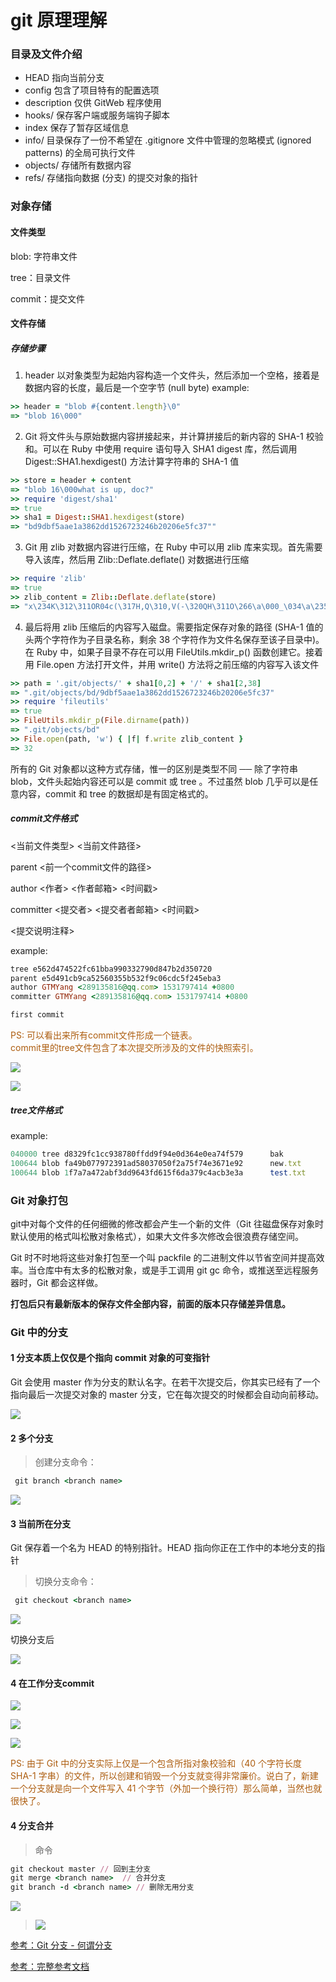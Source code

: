 # git 原理理解

### 目录及文件介绍

* HEAD   		指向当前分支
* config		包含了项目特有的配置选项
* description   仅供 GitWeb 程序使用
* hooks/		保存客户端或服务端钩子脚本
* index			保存了暂存区域信息
* info/			目录保存了一份不希望在 .gitignore 文件中管理的忽略模式 (ignored patterns) 的全局可执行文件
* objects/		存储所有数据内容
* refs/			存储指向数据 (分支) 的提交对象的指针


### 对象存储
#### 文件类型
blob: 字符串文件

tree：目录文件

commit：提交文件

#### 文件存储

##### 存储步骤
1. header 以对象类型为起始内容构造一个文件头，然后添加一个空格，接着是数据内容的长度，最后是一个空字节 (null byte)
example:
```ruby
>> header = "blob #{content.length}\0"
=> "blob 16\000"
```

2. Git 将文件头与原始数据内容拼接起来，并计算拼接后的新内容的 SHA-1 校验和。可以在 Ruby 中使用 require 语句导入 SHA1 digest 库，然后调用 Digest::SHA1.hexdigest() 方法计算字符串的 SHA-1 值
```ruby
>> store = header + content
=> "blob 16\000what is up, doc?"
>> require 'digest/sha1'
=> true
>> sha1 = Digest::SHA1.hexdigest(store)
=> "bd9dbf5aae1a3862dd1526723246b20206e5fc37""
```

3. Git 用 zlib 对数据内容进行压缩，在 Ruby 中可以用 zlib 库来实现。首先需要导入该库，然后用 Zlib::Deflate.deflate() 对数据进行压缩
```ruby
>> require 'zlib'
=> true
>> zlib_content = Zlib::Deflate.deflate(store)
=> "x\234K\312\311OR04c(\317H,Q\310,V(-\320QH\311O\266\a\000_\034\a\235"
```

4. 最后将用 zlib 压缩后的内容写入磁盘。需要指定保存对象的路径 (SHA-1 值的头两个字符作为子目录名称，剩余 38 个字符作为文件名保存至该子目录中)。在 Ruby 中，如果子目录不存在可以用 FileUtils.mkdir_p() 函数创建它。接着用 File.open 方法打开文件，并用 write() 方法将之前压缩的内容写入该文件
```ruby
>> path = '.git/objects/' + sha1[0,2] + '/' + sha1[2,38]
=> ".git/objects/bd/9dbf5aae1a3862dd1526723246b20206e5fc37"
>> require 'fileutils'
=> true
>> FileUtils.mkdir_p(File.dirname(path))
=> ".git/objects/bd"
>> File.open(path, 'w') { |f| f.write zlib_content }
=> 32
```
所有的 Git 对象都以这种方式存储，惟一的区别是类型不同 ── 除了字符串 blob，文件头起始内容还可以是 commit 或 tree 。不过虽然 blob 几乎可以是任意内容，commit 和 tree 的数据却是有固定格式的。

##### commit文件格式
<当前文件类型> <当前文件路径>

parent <前一个commit文件的路径>

author <作者> <作者邮箱> <时间戳>

committer <提交者> <提交者者邮箱> <时间戳>


<提交说明注释>

example:
```ruby
tree e562d474522fc61bba990332790d847b2d350720
parent e5d491cb9ca52560355b532f9c06cdc5f245eba3
author GTMYang <289135816@qq.com> 1531797414 +0800
committer GTMYang <289135816@qq.com> 1531797414 +0800

first commit
```

<p style="color: #AD5D0F;font-size: 14px;" >
PS: 可以看出来所有commit文件形成一个链表。<br />
commit里的tree文件包含了本次提交所涉及的文件的快照索引。
</p>

![](../Resources/18333fig0301-tn.png)

![](../Resources/18333fig0302-tn.png)

##### tree文件格式

example:
```ruby
040000 tree d8329fc1cc938780ffdd9f94e0d364e0ea74f579      bak
100644 blob fa49b077972391ad58037050f2a75f74e3671e92      new.txt
100644 blob 1f7a7a472abf3dd9643fd615f6da379c4acb3e3a      test.txt
```

### Git 对象打包
git中对每个文件的任何细微的修改都会产生一个新的文件（Git 往磁盘保存对象时默认使用的格式叫松散对象格式），如果大文件多次修改会很浪费存储空间。

Git 时不时地将这些对象打包至一个叫 packfile 的二进制文件以节省空间并提高效率。当仓库中有太多的松散对象，或是手工调用 git gc 命令，或推送至远程服务器时，Git 都会这样做。

**打包后只有最新版本的保存文件全部内容，前面的版本只存储差异信息。**

### Git 中的分支
#### 1 分支本质上仅仅是个指向 commit 对象的可变指针

Git 会使用 master 作为分支的默认名字。在若干次提交后，你其实已经有了一个指向最后一次提交对象的 master 分支，它在每次提交的时候都会自动向前移动。

![](../Resources/18333fig0303-tn.png)

#### 2 多个分支
> 创建分支命令：
```ruby
 git branch <branch name>
```

![](../Resources/18333fig0304-tn.png)

#### 3 当前所在分支
Git 保存着一个名为 HEAD 的特别指针。HEAD 指向你正在工作中的本地分支的指针
> 切换分支命令：
```ruby
 git checkout <branch name>
```

![](../Resources/18333fig0305-tn.png)

切换分支后

![](../Resources/18333fig0306-tn.png)

#### 4 在工作分支commit

![](../Resources/18333fig0307-tn.png)

![](../Resources/18333fig0308-tn.png)

![](../Resources/18333fig0309-tn.png)

<p style="color: #AD5D0F;font-size: 14px;" >
PS: 由于 Git 中的分支实际上仅是一个包含所指对象校验和（40 个字符长度 SHA-1 字串）的文件，所以创建和销毁一个分支就变得非常廉价。说白了，新建一个分支就是向一个文件写入 41 个字节（外加一个换行符）那么简单，当然也就很快了。
</p>

#### 4 分支合并
> 命令
```ruby
git checkout master // 回到主分支
git merge <branch name>  // 合并分支
git branch -d <branch name> // 删除无用分支
```
![](../Resources/18333fig0316-tn.png)

> ![](../Resources/18333fig0317-tn.png)


[参考：Git 分支 - 何谓分支](https://git-scm.com/book/zh/v1/Git-%E5%88%86%E6%94%AF-%E4%BD%95%E8%B0%93%E5%88%86%E6%94%AF)

[参考：完整参考文档](https://git-scm.com/book/zh/v1/Git-%E5%86%85%E9%83%A8%E5%8E%9F%E7%90%86)
